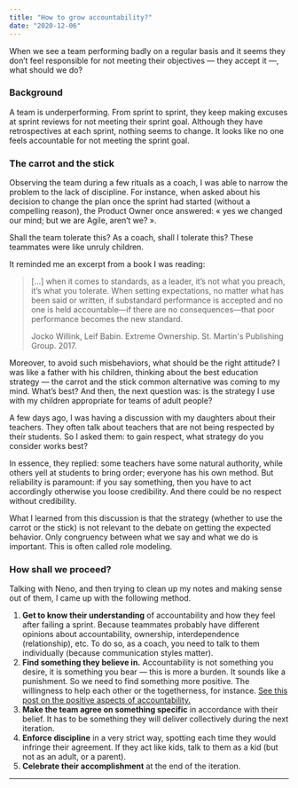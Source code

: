 ```yaml
---
title: "How to grow accountability?"
date: "2020-12-06"
---
```

When we see a team performing badly on a regular basis and it seems they don’t feel responsible for not meeting their objectives — they accept it —, what should we do?<!-- end -->

### Background

A team is underperforming.
From sprint to sprint, they keep making excuses at sprint reviews for not meeting their sprint goal. Although they have retrospectives at each sprint, nothing seems to change.
It looks like no one feels accountable for not meeting the sprint goal.

### The carrot and the stick

Observing the team during a few rituals as a coach, I was able to narrow the problem to the lack of discipline. For instance, when asked about his decision to change the plan once the sprint had started (without a compelling reason), the Product Owner once answered: « yes we changed our mind; but we are Agile, aren’t we? ».

Shall the team tolerate this? As a coach, shall I tolerate this?
These teammates were like unruly children. 

It reminded me an excerpt from a book I was reading:

> [...] when it comes to standards, as a leader, it’s not what you preach, it’s what you tolerate. When setting expectations, no matter what has been said or written, if substandard performance is accepted and no one is held accountable—if there are no consequences—that poor performance becomes the new standard.
>
> Jocko Willink, Leif Babin. Extreme Ownership. St. Martin's Publishing Group. 2017.

Moreover, to avoid such misbehaviors, what should be the right attitude? I was like a father with his children, thinking about the best education strategy — the carrot and the stick common alternative was coming to my mind. What’s best? And then, the next question was: is the strategy I use with my children appropriate for teams of adult people?

A few days ago, I was having a discussion with my daughters about their teachers. They often talk about teachers that are not being respected by their students. So I asked them: to gain respect, what strategy do you consider works best?

In essence, they replied: some teachers have some natural authority, while others yell at students to bring order; everyone has his own method. But reliability is paramount: if you say something, then you have to act accordingly otherwise you loose credibility. And there could be no respect without credibility.

What I learned from this discussion is that the strategy (whether to use the carrot or the stick) is not relevant to the debate on getting the expected behavior. Only congruency between what we say and what we do is important. This is often called role modeling.

### How shall we proceed?

Talking with Neno, and then trying to clean up my notes and making sense out of them, I came up with the following method.

1. **Get to know their understanding** of accountability and how they feel after failing a sprint. Because teammates probably have different opinions about accountability, ownership, interdependence (relationship), etc.
   To do so, as a coach, you need to talk to them individually (because communication styles matter).
2. **Find something they believe in.** Accountability is not something you desire, it is something you bear — this is more a burden. It sounds like a punishment. So we need to find something more positive. The willingness to help each other or the togetherness, for instance. [See this post on the positive aspects of accountability.][Cammam2020]
3. **Make the team agree on something specific** in accordance with their belief. It has to be something they will deliver collectively during the next iteration.
4. **Enforce discipline** in a very strict way, spotting each time they would infringe their agreement. If they act like kids, talk to them as a kid (but not as an adult, or a parent).
5. **Celebrate their accomplishment** at the end of the iteration.


---

[Cammam2020]: http://www.camman-evaluation.com/blog/2020/2/28/how-do-you-like-to-be-held-accountable "how do you like to be held accountable?"

